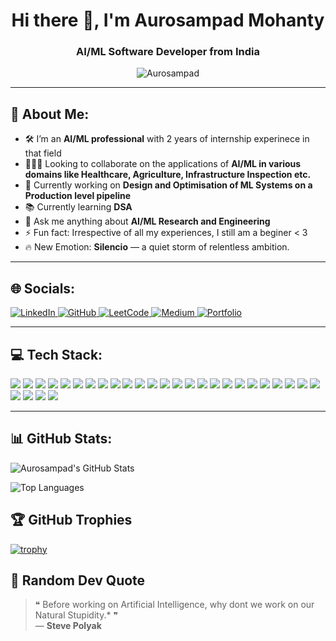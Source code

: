 <h1 align="center">Hi there 👋, I'm Aurosampad Mohanty</h1>
<h3 align="center">AI/ML Software Developer from India</h3>

<p align="center">
  <img src="https://komarev.com/ghpvc/?username=Aurosampad&label=Profile%20views&color=0e75b6&style=flat" alt="Aurosampad" />
</p>

---

## 🐣 About Me:

- 🛠️ I’m an **AI/ML professional** with 2 years of internship experinece in that field
- 🧑‍🤝‍🧑 Looking to collaborate on the applications of **AI/ML in various domains like Healthcare, Agriculture, Infrastructure Inspection etc.**
- 🧠 Currently working on **Design and Optimisation of ML Systems on a Production level pipeline**
- 📚 Currently learning **DSA**
- 🤖 Ask me anything about **AI/ML Research and Engineering**
- ⚡ Fun fact: Irrespective of all my experiences, I still am a beginer < 3
- 🔥 New Emotion: **Silencio** — a quiet storm of relentless ambition.

---

## 🌐 Socials:

<p align="left">
  <a href="https://www.linkedin.com/in/aurosampad-mohanty-15a342222/">
    <img src="https://img.shields.io/badge/LinkedIn-0077B5?logo=linkedin&logoColor=white" alt="LinkedIn" />
  </a>
  <a href="https://github.com/Aurosampad">
    <img src="https://img.shields.io/badge/GitHub-181717?logo=github&logoColor=white" alt="GitHub" />
  </a>
  <a href="https://leetcode.com/yourusername">
    <img src="https://img.shields.io/badge/LeetCode-FFA116?logo=leetcode&logoColor=white" alt="LeetCode" />
  </a>
  <a href="https://medium.com/@mohantyaurosampad">
    <img src="https://img.shields.io/badge/Medium-12100E?logo=medium&logoColor=white" alt="Medium" />
  </a>
  <a href="https://aurosampadportfoliofinal2.netlify.app/">
    <img src="https://img.shields.io/badge/Portfolio-000000?logo=firefox-browser&logoColor=white" alt="Portfolio" />
  </a>
</p>

---

## 💻 Tech Stack:

<p align="left">
  <!-- Languages -->
  <img src="https://img.shields.io/badge/Python-3776AB?style=flat&logo=python&logoColor=white" />
  <img src="https://img.shields.io/badge/MySQL-4479A1?style=flat&logo=mysql&logoColor=white" />

  <!-- Frameworks & Libraries -->
  <img src="https://img.shields.io/badge/TensorFlow-FF6F00?style=flat&logo=tensorflow&logoColor=white" />
  <img src="https://img.shields.io/badge/Keras-D00000?style=flat&logo=keras&logoColor=white" />
  <img src="https://img.shields.io/badge/PyTorch-EE4C2C?style=flat&logo=pytorch&logoColor=white" />
  <img src="https://img.shields.io/badge/OpenCV-5C3EE8?style=flat&logo=opencv&logoColor=white" />
  <img src="https://img.shields.io/badge/Scikit--learn-F7931E?style=flat&logo=scikit-learn&logoColor=white" />
  <img src="https://img.shields.io/badge/Numpy-013243?style=flat&logo=numpy&logoColor=white" />
  <img src="https://img.shields.io/badge/Pandas-150458?style=flat&logo=pandas&logoColor=white" />
  <img src="https://img.shields.io/badge/Matplotlib-ffffff?style=flat&logo=matplotlib&logoColor=black" />
  <img src="https://img.shields.io/badge/SciPy-8CAAE6?style=flat&logo=scipy&logoColor=white" />

  <!-- Web/Dev Tools -->
  <img src="https://img.shields.io/badge/FastAPI-009688?style=flat&logo=fastapi&logoColor=white" />
  <img src="https://img.shields.io/badge/Flask-000000?style=flat&logo=flask&logoColor=white" />
  <img src="https://img.shields.io/badge/Streamlit-FF4B4B?style=flat&logo=streamlit&logoColor=white" />
  <img src="https://img.shields.io/badge/Gradio-FF6F61?style=flat&logo=gradio&logoColor=white" />
  <img src="https://img.shields.io/badge/Docker-2496ED?style=flat&logo=docker&logoColor=white" />
  <img src="https://img.shields.io/badge/Airflow-017CEE?style=flat&logo=apache-airflow&logoColor=white" />
  <img src="https://img.shields.io/badge/MLFlow-3AABE2?style=flat&logo=mlflow&logoColor=white" />
  <img src="https://img.shields.io/badge/DVC-945DD6?style=flat&logo=dvc&logoColor=white" />
  <img src="https://img.shields.io/badge/GitHub-181717?style=flat&logo=github&logoColor=white" />
  <img src="https://img.shields.io/badge/AWS-232F3E?style=flat&logo=amazon-aws&logoColor=white" />

  <!-- Databases -->
  <img src="https://img.shields.io/badge/MongoDB-47A248?style=flat&logo=mongodb&logoColor=white" />
  <img src="https://img.shields.io/badge/Hadoop-66CCFF?style=flat&logo=apache-hadoop&logoColor=black" />
  <img src="https://img.shields.io/badge/Apache%20Spark-E25A1C?style=flat&logo=apachespark&logoColor=white" />

  <!-- GenAI / MLOps -->
  <img src="https://img.shields.io/badge/LangChain-000000?style=flat&logo=langchain&logoColor=white" />
  <img src="https://img.shields.io/badge/ChromaDB-FF9900?style=flat&logo=databricks&logoColor=white" />
  <img src="https://img.shields.io/badge/FAISS-0099CC?style=flat&logo=vectorworks&logoColor=white" />
  <img src="https://img.shields.io/badge/QdrantDB-20C997?style=flat&logo=qbittorrent&logoColor=white" />
  <img src="https://img.shields.io/badge/Crew%20AI-007ACC?style=flat&logo=teams&logoColor=white" />
</p>


---

## 📊 GitHub Stats:

<p align="left">
  <img src="https://github-readme-stats.vercel.app/api?username=Aurosampad&show_icons=true&theme=dark&hide_border=true" alt="Aurosampad's GitHub Stats" />
</p>

<p align="left">
  <img src="https://github-readme-stats.vercel.app/api/top-langs/?username=Aurosampad&layout=compact&hide_border=true&theme=dark" alt="Top Languages" />
</p>

## 🏆 GitHub Trophies

[![trophy](https://github-profile-trophy.vercel.app/?username=Aurosampad&theme=monokai&row=1&column=7)](https://github.com/ryo-ma/github-profile-trophy)

## 🦊 Random Dev Quote

> ❝ Before working on Artificial Intelligence, why dont we work on our Natural Stupidity.* ❞  
> — **Steve Polyak**


